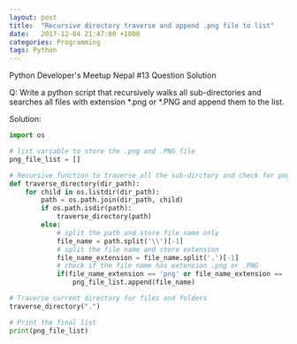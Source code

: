 ```yaml
---
layout: post
title:  "Recursive directory traverse and append .png file to list"
date:   2017-12-04 21:47:00 +1000
categories: Programming
tags: Python
---
```

Python Developer's Meetup Nepal #13 Question Solution

Q: Write a python script that recursively walks all sub-directories and searches all files with extension *.png or *.PNG and append them to the list.

Solution:

```python
import os

# list variable to store the .png and .PNG file
png_file_list = []

# Recursive function to traverse all the sub-dirctory and check for png files
def traverse_directory(dir_path):
    for child in os.listdir(dir_path):
        path = os.path.join(dir_path, child)
        if os.path.isdir(path):
            traverse_directory(path)
        else:
        	# split the path and store file name only
        	file_name = path.split('\\')[-1]
        	# split the file name and store extension
        	file_name_extension = file_name.split('.')[-1]
        	# check if the file name has extension .png or .PNG
        	if(file_name_extension == 'png' or file_name_extension == 'PNG'):
        		png_file_list.append(file_name)

# Traverse current directory for files and folders
traverse_directory(".")

# Print the final list
print(png_file_list)
```
